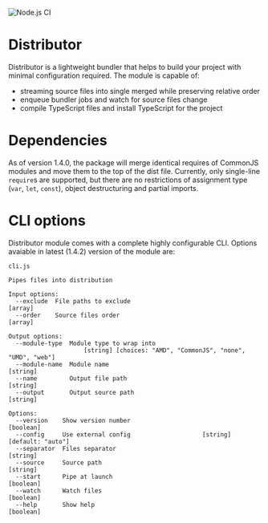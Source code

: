 ![Node.js CI](https://github.com/Oaphi/distributor/workflows/Node.js%20CI/badge.svg)

# Distributor

Distributor is a lightweight bundler that helps to build your project with minimal configuration required.
The module is capable of:

- streaming source files into single merged while preserving relative order
- enqueue bundler jobs and watch for source files change
- compile TypeScript files and install TypeScript for the project

# Dependencies

As of version 1.4.0, the package will merge identical requires of CommonJS modules and move them to the top of the dist file. Currently, only single-line `require`s are supported, but there are no restrictions of assignment type (`var`, `let`, `const`), object destructuring and partial imports.

# CLI options

Distributor module comes with a complete highly configurable CLI.
Options avaiable in latest (1.4.2) version of the module are:

````
cli.js

Pipes files into distribution

Input options:
  --exclude  File paths to exclude                                       [array]
  --order    Source files order                                          [array]

Output options:
  --module-type  Module type to wrap into
                     [string] [choices: "AMD", "CommonJS", "none", "UMD", "web"]
  --module-name  Module name                                            [string]
  --name         Output file path                                       [string]
  --output       Output source path                                     [string]

Options:
  --version    Show version number                                     [boolean]
  --config     Use external config                    [string] [default: "auto"]
  --separator  Files separator                                          [string]
  --source     Source path                                              [string]
  --start      Pipe at launch                                          [boolean]
  --watch      Watch files                                             [boolean]
  --help       Show help                                               [boolean]

````
